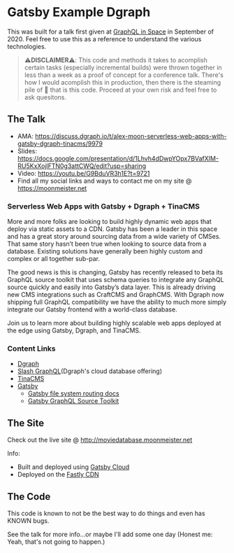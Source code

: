 # Gatsby Example Dgraph

This was built for a talk first given at [GraphQL in Space](https://www.graphqlcon.space/) in September of 2020. Feel free to use this as a reference to understand the various technologies. 

> ⚠️**DISCLAIMER**⚠️: This code and methods it takes to acomplish certain tasks (especially incremental builds) were thrown together in less than a week as a proof of concept for a conference talk. There's how I would acomplish this in production, then there is the steaming pile of 💩 that is this code. Proceed at your own risk and feel free to ask quesitons. 

## The Talk

  - AMA: https://discuss.dgraph.io/t/alex-moon-serverless-web-apps-with-gatsby-dgraph-tinacms/9979
  - Slides: https://docs.google.com/presentation/d/1Lhvh4dDwpYOpx7BVafXIM-RU5KxXojlFTN0g3attCWQ/edit?usp=sharing
  - Video: https://youtu.be/G9BduVR3h1E?t=9721
  - Find all my social links and ways to contact me on my site @ https://moonmeister.net

### Serverless Web Apps with Gatsby + Dgraph + TinaCMS

More and more folks are looking to build highly dynamic web apps that deploy via static assets to a CDN. Gatsby has been a leader in this space and has a great story around sourcing data from a wide variety of CMSes. That same story hasn’t been true when looking to source data from a database. Existing solutions have generally been highly custom and complex or all together sub-par.

The good news is this is changing, Gatsby has recently released to beta its GraphQL source toolkit that uses schema queries to integrate any GraphQL source quickly and easily into Gatsby’s data layer. This is already driving new CMS integrations such as CraftCMS and GraphCMS. With Dgraph now shipping full GraphQL compatibility we have the ability to much more simply integrate our Gatsby frontend with a world-class database.

Join us to learn more about building highly scalable web apps deployed at the edge using Gatsby, Dgraph, and TinaCMS.

### Content Links

  - [Dgraph](https://dgraph.io/)
  - [Slash GraphQL](https://dgraph.io/slash-graphql)(Dgraph's cloud database offering)
  - [TinaCMS](https://tinacms.org/)
  - [Gatsby](https://gatsbyjs.com)
    - [Gatsby file system routing docs](https://www.gatsbyjs.com/docs/file-system-page-creation/)
    - [Gatsby GraphQL Source Toolkit](https://github.com/gatsbyjs/gatsby-graphql-toolkit)


## The Site

Check out the live site @ http://moviedatabase.moonmeister.net

Info: 
- Built and deployed using [Gatsby Cloud](https://www.gatsbyjs.com/cloud/)
- Deployed on the [Fastly CDN](https://www.fastly.com/)

## The Code

This code is known to not be the best way to do things and even has KNOWN bugs. 

See the talk for more info...or maybe I'll add some one day (Honest me: Yeah, that's not going to happen.)


